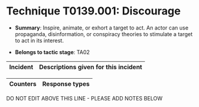 # Technique T0139.001: Discourage

* **Summary**: Inspire, animate, or exhort a target to act. An actor can use propaganda, disinformation, or conspiracy theories to stimulate a target to act in its interest.   

* **Belongs to tactic stage**: TA02


| Incident | Descriptions given for this incident |
| -------- | -------------------- |



| Counters | Response types |
| -------- | -------------- |


DO NOT EDIT ABOVE THIS LINE - PLEASE ADD NOTES BELOW